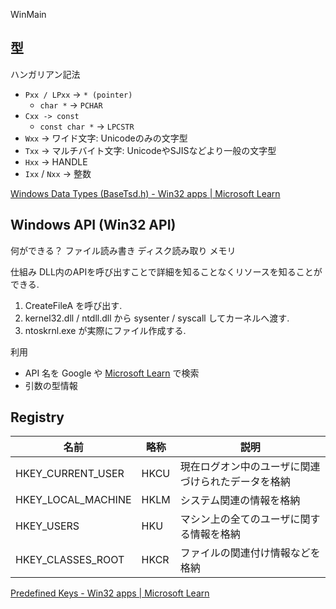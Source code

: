 WinMain

## 型
ハンガリアン記法
- `Pxx / LPxx` -> `* (pointer)`
	- `char *` -> `PCHAR`
- `Cxx -> const`
	- `const char *` -> `LPCSTR`
- `Wxx` -> ワイド文字: Unicodeのみの文字型
- `Txx` -> マルチバイト文字: UnicodeやSJISなどより一般の文字型
- `Hxx` -> HANDLE
- `Ixx` / `Nxx` -> 整数

[Windows Data Types (BaseTsd.h) - Win32 apps | Microsoft Learn](https://learn.microsoft.com/en-us/windows/win32/winprog/windows-data-types)

## Windows API (Win32 API)
何ができる？
ファイル読み書き
ディスク読み取り
メモリ

仕組み
DLL内のAPIを呼び出すことで詳細を知ることなくリソースを知ることができる.

1. CreateFileA を呼び出す.
2. kernel32.dll / ntdll.dll から sysenter / syscall してカーネルへ渡す.
3. ntoskrnl.exe が実際にファイル作成する.

利用
- API 名を Google や [Microsoft Learn](https://learn.microsoft.com/en-us/) で検索
- 引数の型情報

## Registry

| 名前               | 略称 | 説明                                               |
| ------------------ | ---- | -------------------------------------------------- |
| HKEY_CURRENT_USER  | HKCU | 現在ログオン中のユーザに関連づけられたデータを格納 |
| HKEY_LOCAL_MACHINE | HKLM | システム関連の情報を格納                           |
| HKEY_USERS         | HKU  | マシン上の全てのユーザに関する情報を格納           |
| HKEY_CLASSES_ROOT  | HKCR | ファイルの関連付け情報などを格納                   |

[Predefined Keys - Win32 apps | Microsoft Learn](https://learn.microsoft.com/en-us/windows/win32/sysinfo/predefined-keys)
